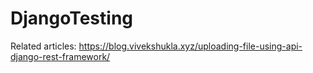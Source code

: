 # DjangoTesting

Related articles:
<https://blog.vivekshukla.xyz/uploading-file-using-api-django-rest-framework/>
